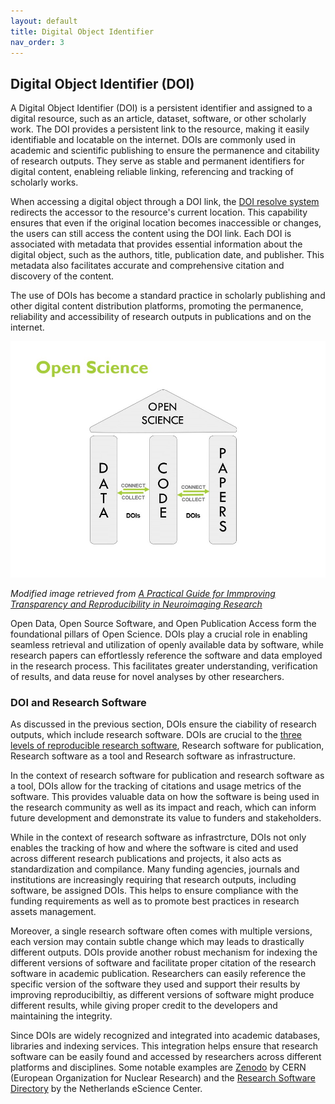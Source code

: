 ```yaml
---
layout: default
title: Digital Object Identifier
nav_order: 3
---
```


## Digital Object Identifier (DOI)

A Digital Object Identifier (DOI) is a persistent identifier and assigned to a digital resource, such as an article, dataset, software, or other scholarly work. The DOI provides a persistent link to the resource, making it easily identifiable and locatable on the internet. DOIs are commonly used in academic and scientific publishing to ensure the permanence and citability of research outputs. They serve as stable and permanent identifiers for digital content, enableing reliable linking, referencing and tracking of scholarly works.  

When accessing a digital object through a DOI link, the [DOI resolve system](https://www.doi.org/) redirects the accessor to the resource's current location. This capability ensures that even if the original location becomes inaccessible or changes, the users can still access the content using the DOI link. Each DOI is associated with metadata that provides essential information about the digital object, such as the authors, title, publication date, and publisher. This metadata also facilitates accurate and comprehensive citation and discovery of the content.  

The use of DOIs has become a standard practice in scholarly publishing and other digital content distribution platforms, promoting the permanence, reliability and accessibility of research outputs in publications and on the internet.  

![doi-open-science](assets/img/doi-open-science.jpg)  

_Modified image retrieved from [A Practical Guide for Immproving Transparency and Reproducibility in Neuroimaging Research](https://doi.org/10.1371/journal.pbio.1002506​)_  

Open Data, Open Source Software, and Open Publication Access form the foundational pillars of Open Science. DOIs play a crucial role in enabling seamless retrieval and utilization of openly available data by software, while research papers can effortlessly reference the software and data employed in the research process. This facilitates greater understanding, verification of results, and data reuse for novel analyses by other researchers.  

### DOI and Research Software

As discussed in the previous section, DOIs ensure the ciability of research outputs, which include research software. DOIs are crucial to the [three levels of reproducible research software](https://mcmasterrs.github.io/lm_reproducible-rs/smp/smp.html#reproducibility-goal), Research software for publication, Research software as a tool and Research software as infrastructure.  

In the context of research software for publication and research software as a tool, DOIs allow for the tracking of citations and usage metrics of the software. This provides valuable data on how the software is being used in the research community as well as its impact and reach, which can inform future development and demonstrate its value to funders and stakeholders.  

While in the context of research software as infrastrcture, DOIs not only enables the tracking of how and where the software is cited and used across different research publications and projects, it also acts as standardization and compilance. Many funding agencies, journals and institutions are increasingly requiring that research outputs, including software, be assigned DOIs. This helps to ensure compliance with the funding requirements as well as to promote best practices in research assets management.  

Moreover, a single research software often comes with multiple versions, each version may contain subtle change which may leads to drastically different outputs. DOIs provide another robust mechanism for indexing the different versions of software and facilitate proper citation of the research software in academic publication. Researchers can easily reference the specific version of the software they used and support their results by improving reproducibiltiy, as different versions of software might produce different results, while giving proper credit to the developers and maintaining the integrity.  

Since DOIs are widely recognized and integrated into academic databases, libraries and indexing services. This integration helps ensure that research software can be easily found and accessed by researchers across different platforms and disciplines. Some notable examples are [Zenodo](https://zenodo.org/) by CERN (European Organization for Nuclear Research) and the [Research Software Directory](https://research-software-directory.org/) by the Netherlands eScience Center.  
